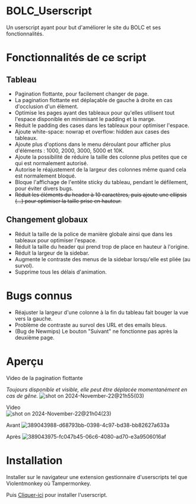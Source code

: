 # BOLC_Userscript
Un userscript ayant pour but d'améliorer le site du BOLC et ses fonctionnalités.

# Fonctionnalités de ce script 

## Tableau
  - Pagination flottante, pour facilement changer de page.
  - La pagination flottante est déplaçable de gauche à droite en cas d'occlusion d'un élèment.
  - Optimise les pages ayant des tableaux pour qu'elles utilisent tout l'espace disponible en minimisant le padding et la marge.
  - Réduit le padding des cases dans les tableaux pour optimiser l'espace.  
  - Ajoute white-space: nowrap et overflow: hidden aux cases des tableaux.
  - Ajoute plus d'options dans le menu déroulant pour afficher plus d'éléments : 1000, 2000, 3000, 5000 et 10K.  
  - Ajoute la possibilité de réduire la taille des colonne plus petites que ce qui est normalement autorisé.
  - Autorise le réajustement de la largeur des colonnes même quand cela est normalement bloqué.
  - Bloque l'affichage de l'entête sticky du tableau, pendant le défilement, pour éviter divers bugs. 
  - ~~Réduit les éléments du header à 10 caractères, puis ajoute une ellipsis (…) pour optimiser la taille prise en hauteur.~~  

## Changement globaux
  - Réduit la taille de la police de manière globale ainsi que dans les tableaux pour optimiser l'espace.
  - Réduit la taille du header qui prend trop de place en hauteur à l'origine.
  - Réduit la largeur de la sidebar.
  - Augmente le contraste des menus de la sidebar lorsqu'elle est pliée (au survol).
  - Supprime tous les délais d'animation.

# Bugs connus
  - Réajuster la largeur d'une colonne à la fin du tableau fait bouger la vue vers la gauche.  
  - Problème de contraste au survol des URL et des emails bleus.  
  - (Bug de Newmips) Le bouton "Suivant" ne fonctionne pas après la deuxième page.

# Aperçu

Video de la pagination flottante

_Toujours disponible et visible, elle peut être déplacée momentanément en cas de gêne._
![shot on 2024-November-22@21h55(03)](https://github.com/user-attachments/assets/0f54edca-f2ba-410a-9801-eb23989df28d)


Video  
![shot on 2024-November-22@21h04(23)](https://github.com/user-attachments/assets/567cf31a-3e81-49b3-a41b-23fa385b0549)  


Avant 
![389043988-d68793bb-0398-4c97-bd38-bb82627a633a](https://github.com/user-attachments/assets/67bc46d6-5f7f-4b69-af9d-528aa8fe0e57)


Après
![389043975-fc047b45-06c6-4080-ad70-e3a9506016af](https://github.com/user-attachments/assets/ddbcfd85-1dd1-4a21-86d8-e7f1ea2933b8)


# Installation

Installer sur le navigateur une extension gestionnaire d'userscripts tel que Violentmonkey où Tampermonkey.  

Puis [Cliquer-ici](https://raw.githubusercontent.com/emmausconnect/BOLC_Userscript/refs/heads/main/BOLC_Userscript.user.js) pour installer l'userscript. 

